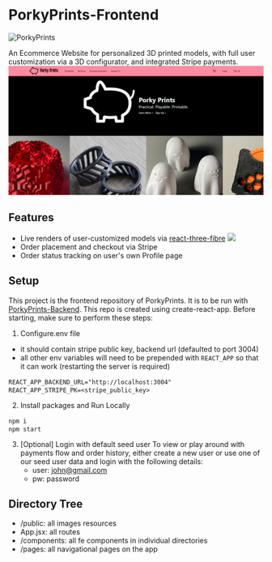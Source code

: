 # PorkyPrints-Frontend

![PorkyPrints](/public/porky_prints_full_pink.svg)

An Ecommerce Website for personalized 3D printed models, with full user customization via a 3D configurator, and integrated Stripe payments.
![](public/porkyprints_index.png)

## Features

- Live renders of user-customized models via [react-three-fibre](https://github.com/pmndrs/react-three-fiber)
![](public/porkyprints_clicky_demo.gif)
- Order placement and checkout via Stripe
- Order status tracking on user's own Profile page

## Setup

This project is the frontend repository of PorkyPrints. It is to be run with [PorkyPrints-Backend](https://github.com/Nyx92/3D-Model-Ecommerce-Backend).
This repo is created using create-react-app. Before starting, make sure to perform these steps:

1. Configure.env file

- it should contain stripe public key, backend url (defaulted to port 3004)
- all other env variables will need to be prepended with `REACT_APP` so that it can work (restarting the server is required)

```
REACT_APP_BACKEND_URL="http://localhost:3004"
REACT_APP_STRIPE_PK=<stripe_public_key>
```

2. Install packages and Run Locally

```
npm i
npm start
```

3. [Optional] Login with default seed user
   To view or play around with payments flow and order history, either create a new user or use one of our seed user data and login with the following details:
   - user: john@gmail.com
   - pw: password

## Directory Tree

- /public: all images resources
- App.jsx: all routes
- /components: all fe components in individual directories
- /pages: all navigational pages on the app
